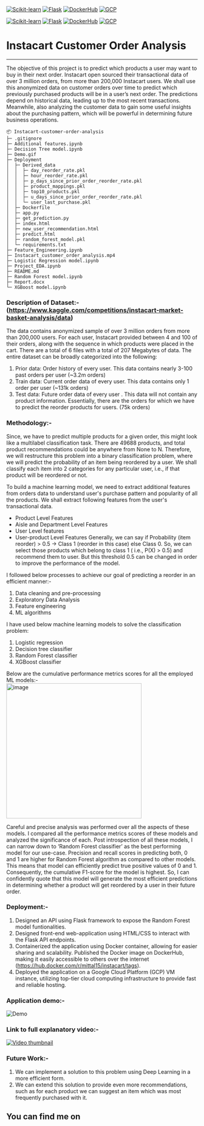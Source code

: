 [![Scikit-learn](https://img.shields.io/badge/Scikit--learn-F7931E?style=flat-square&logo=scikit-learn&logoColor=white)](https://scikit-learn.org/stable/)
[![Flask](https://img.shields.io/badge/Flask-000000?style=flat-square&logo=flask&logoColor=white)](https://flask.palletsprojects.com/)
[![DockerHub](https://img.shields.io/badge/DockerHub-0db7ed?style=flat-square&logo=docker&logoColor=white)](https://hub.docker.com/)
[![GCP](https://img.shields.io/badge/GCP-4285F4?style=flat-square&logo=google-cloud&logoColor=white)](https://cloud.google.com/)


[![Scikit-learn](https://img.shields.io/badge/Scikit--learn-F7931E?style=flat-square&logo=scikit-learn&logoColor=white)](https://scikit-learn.org/stable/)
[![Flask](https://img.shields.io/badge/Flask-000000?style=flat-square&logo=flask&logoColor=white)](https://flask.palletsprojects.com/)
[![DockerHub](https://img.shields.io/badge/DockerHub-0db7ed?style=flat-square&logo=docker&logoColor=white)](https://hub.docker.com/)
[![GCP](https://img.shields.io/badge/GCP-4285F4?style=flat-square&logo=google-cloud&logoColor=white)](https://cloud.google.com/)


# **Instacart Customer Order Analysis**
---------------------------------------

The objective of this project is to predict which products a user may want to buy in their next order. Instacart open sourced their transactional data of over 3 million orders, from more than 200,000 Instacart users. We shall use this anonymized data on customer orders over time to predict which previously purchased products will be in a user’s next order. The predictions depend on historical data, leading up to the most recent transactions. Meanwhile, also analyzing the customer data to gain some useful insights about the purchasing pattern, which will be powerful in determining future business operations.

```
📦 Instacart-customer-order-analysis
├─ .gitignore
├─ Additional features.ipynb
├─ Decision Tree model.ipynb
├─ Demo.gif
├─ Deployment
│  ├─ Derived_data
│  │  ├─ day_reorder_rate.pkl
│  │  ├─ hour_reorder_rate.pkl
│  │  ├─ p_days_since_prior_order_reorder_rate.pkl
│  │  ├─ product_mappings.pkl
│  │  ├─ top10_products.pkl
│  │  ├─ u_days_since_prior_order_reorder_rate.pkl
│  │  └─ user_last_purchase.pkl
│  ├─ Dockerfile
│  ├─ app.py
│  ├─ get_prediction.py
│  ├─ index.html
│  ├─ new_user_recommendation.html
│  ├─ predict.html
│  ├─ random_forest_model.pkl
│  └─ requirements.txt
├─ Feature_Engineering.ipynb
├─ Instacart_customer_order_analysis.mp4
├─ Logistic Regression model.ipynb
├─ Project_EDA.ipynb
├─ README.md
├─ Random Forest model.ipynb
├─ Report.docx
└─ XGBoost model.ipynb
```

### Description of Dataset:- (https://www.kaggle.com/competitions/instacart-market-basket-analysis/data)
The data contains anonymized sample of over 3 million orders from more than 200,000 users. For each user, Instacart provided between 4 and 100 of their orders, along with the sequence in which products were placed in the cart. There are a total of 6 files with a total of 207 Megabytes of data. The entire dataset can be broadly categorized into the following:
1.	Prior data: Order history of every user. This data contains nearly 3-100 past orders per user (~3.2m orders)
2.	Train data: Current order data of every user. This data contains only 1 order per user (~131k orders)
3.	Test data: Future order data of every user . This data will not contain any product information. Essentially, there are the orders for which we have to predict the reorder products for users. (75k orders)

### Methodology:-
Since, we have to predict multiple products for a given order, this might look like a multilabel classification task. There are 49688 products, and total product recommendations could be anywhere from None to N. Therefore, we will restructure this problem into a binary classification problem, where we will predict the probability of an item being reordered by a user. We shall classify each item into 2 categories for any particular user, i.e., if that product will be reordered or not.

To build a machine learning model, we need to extract additional features from orders data to understand user's purchase pattern and popularity of all the products. We shall extract following features from the user's transactional data.
*	Product Level Features
*	Aisle and Department Level Features
*	User Level features
*	User-product Level Features
Generally, we can say if Probability (item reorder) > 0.5 -> Class 1 (reorder in this case) else Class 0. So, we can select those products which belong to class 1 ( i.e., P(X) > 0.5) and recommend them to user. But this threshold 0.5 can be changed in order to improve the performance of the model.

I followed below processes to achieve our goal of predicting a reorder in an efficient manner:-
1.	Data cleaning and pre-processing
2.	Exploratory Data Analysis
3.	Feature engineering
4.	ML algorithms

I have used below machine learning models to solve the classification problem:
1.	Logistic regression
2.	Decision tree classifier
3.	Random Forest classifier
4.	XGBoost classifier


Below are the cumulative performance metrics scores for all the employed ML models:-
</br>
<img width="356" alt="image" align="center" src="https://user-images.githubusercontent.com/108916132/214218640-7adb0c6b-c795-4da0-93d2-38315eb90cf0.png">

Careful and precise analysis was performed over all the aspects of these models. I compared all the performance metrics scores of these models and analyzed the significance of each. Post introspection of all these models, I can narrow down to ‘Random Forest classifier’ as the best performing model for our use-case. Precision and recall scores in predicting both, 0 and 1 are higher for Random Forest algorithm as compared to other models. This means that model can efficiently predict true positive values of 0 and 1. Consequently, the cumulative F1-score for the model is highest. So, I can confidently quote that this model will generate the most efficient predictions in determining whether a product will get reordered by a user in their future order.

### Deployment:-
1. Designed an API using Flask framework to expose the Random Forest model funtionalities.
2. Designed front-end web-application using HTML/CSS to interact with the Flask API endpoints.
3. Containerized the application using Docker container, allowing for easier sharing and scalability. Published the Docker image on DockerHub, making it easily accessible to others over the internet (https://hub.docker.com/r/mittal15/instacart/tags).
4. Deployed the application on a Google Cloud Platform (GCP) VM instance, utilizing top-tier cloud computing infrastructure to provide fast and reliable hosting.

### Application demo:-
![Demo](https://user-images.githubusercontent.com/108916132/225123837-2c155764-73bb-442c-addc-a51cdc54a6b8.gif)

### Link to full explanatory video:-
[![Video thumbnail](https://user-images.githubusercontent.com/108916132/225133491-0c709a03-1600-47d2-963b-9a29d85e3304.png)](https://github.com/Hmittal15/Instacart-customer-order-analysis/raw/main/Instacart_customer_order_analysis.mp4 "Download or view the video")

### Future Work:-
1.	We can implement a solution to this problem using Deep Learning in a more efficient form.
2.	We can extend this solution to provide even more recommendations, such as for each product we can suggest an item which was most frequently purchased with it.


## You can find me on <a href="http://www.linkedin.com/in/harshit-mittal-52b292131"> <img src="https://upload.wikimedia.org/wikipedia/commons/thumb/c/ca/LinkedIn_logo_initials.png/768px-LinkedIn_logo_initials.png" width="17" height="17" /></a>
